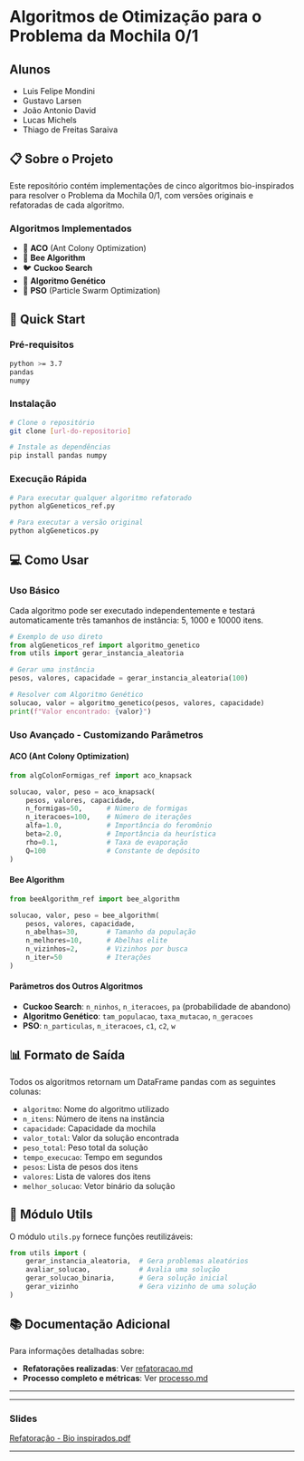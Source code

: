 # Algoritmos de Otimização para o Problema da Mochila 0/1

## Alunos
- Luis Felipe Mondini
- Gustavo Larsen
- João Antonio David
- Lucas Michels
- Thiago de Freitas Saraiva

## 📋 Sobre o Projeto

Este repositório contém implementações de cinco algoritmos bio-inspirados para resolver o Problema da Mochila 0/1, com versões originais e refatoradas de cada algoritmo.

### Algoritmos Implementados
- 🐜 **ACO** (Ant Colony Optimization)
- 🐝 **Bee Algorithm**
- 🐦 **Cuckoo Search**
- 🧬 **Algoritmo Genético**
- 🌊 **PSO** (Particle Swarm Optimization)

## 🚀 Quick Start

### Pré-requisitos
```bash
python >= 3.7
pandas
numpy
```

### Instalação
```bash
# Clone o repositório
git clone [url-do-repositorio]

# Instale as dependências
pip install pandas numpy
```

### Execução Rápida
```python
# Para executar qualquer algoritmo refatorado
python algGeneticos_ref.py

# Para executar a versão original
python algGeneticos.py
```

## 💻 Como Usar

### Uso Básico
Cada algoritmo pode ser executado independentemente e testará automaticamente três tamanhos de instância: 5, 1000 e 10000 itens.

```python
# Exemplo de uso direto
from algGeneticos_ref import algoritmo_genetico
from utils import gerar_instancia_aleatoria

# Gerar uma instância
pesos, valores, capacidade = gerar_instancia_aleatoria(100)

# Resolver com Algoritmo Genético
solucao, valor = algoritmo_genetico(pesos, valores, capacidade)
print(f"Valor encontrado: {valor}")
```

### Uso Avançado - Customizando Parâmetros

#### ACO (Ant Colony Optimization)
```python
from algColonFormigas_ref import aco_knapsack

solucao, valor, peso = aco_knapsack(
    pesos, valores, capacidade,
    n_formigas=50,      # Número de formigas
    n_iteracoes=100,    # Número de iterações
    alfa=1.0,           # Importância do feromônio
    beta=2.0,           # Importância da heurística
    rho=0.1,            # Taxa de evaporação
    Q=100               # Constante de depósito
)
```

#### Bee Algorithm
```python
from beeAlgorithm_ref import bee_algorithm

solucao, valor, peso = bee_algorithm(
    pesos, valores, capacidade,
    n_abelhas=30,       # Tamanho da população
    n_melhores=10,      # Abelhas elite
    n_vizinhos=2,       # Vizinhos por busca
    n_iter=50           # Iterações
)
```

#### Parâmetros dos Outros Algoritmos
- **Cuckoo Search**: `n_ninhos`, `n_iteracoes`, `pa` (probabilidade de abandono)
- **Algoritmo Genético**: `tam_populacao`, `taxa_mutacao`, `n_geracoes`
- **PSO**: `n_particulas`, `n_iteracoes`, `c1`, `c2`, `w`

## 📊 Formato de Saída

Todos os algoritmos retornam um DataFrame pandas com as seguintes colunas:
- `algoritmo`: Nome do algoritmo utilizado
- `n_itens`: Número de itens na instância
- `capacidade`: Capacidade da mochila
- `valor_total`: Valor da solução encontrada
- `peso_total`: Peso total da solução
- `tempo_execucao`: Tempo em segundos
- `pesos`: Lista de pesos dos itens
- `valores`: Lista de valores dos itens
- `melhor_solucao`: Vetor binário da solução

## 🔧 Módulo Utils

O módulo `utils.py` fornece funções reutilizáveis:

```python
from utils import (
    gerar_instancia_aleatoria,  # Gera problemas aleatórios
    avaliar_solucao,            # Avalia uma solução
    gerar_solucao_binaria,      # Gera solução inicial
    gerar_vizinho               # Gera vizinho de uma solução
)
```

## 📚 Documentação Adicional

Para informações detalhadas sobre:
- **Refatorações realizadas**: Ver [refatoracao.md](./refatoracao.md)
- **Processo completo e métricas**: Ver [processo.md](./processo.md)

---

---

### Slides

[Refatoração - Bio inspirados.pdf](https://github.com/user-attachments/files/20463899/Refatoracao.-.Bio.inspirados.1.pdf)

---
